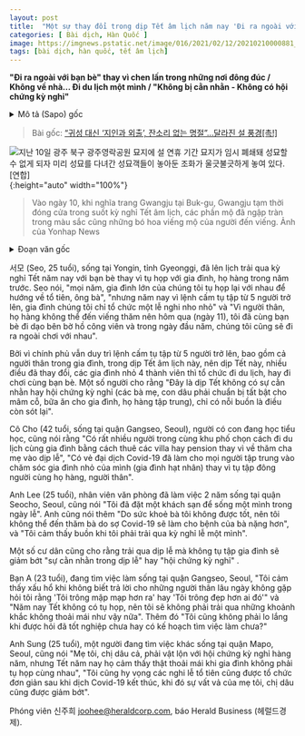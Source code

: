 ```yaml
---
layout: post
title:  "Một sự thay đổi trong dịp Tết âm lịch năm nay 'Đi ra ngoài với người thân thay vì về nhà', 'Không bị cằn nhằn'"
categories: [ Bài dịch, Hàn Quốc ]
image: https://imgnews.pstatic.net/image/016/2021/02/12/20210210000881_0_20210212094335936.jpg
tags: [bài dịch, hàn quốc, tết âm lịch]
---
```


**"Đi ra ngoài với bạn bè" thay vì chen lấn trong những nơi đông đúc / Không về nhà... Đi du lịch một mình / "Không bị cằn nhằn - Không có hội chứng kỳ nghỉ"**

<details>
  <summary>Mô tả (Sapo) gốc</summary>
  <p>북적북적하던 명절 풍경 대신 ‘친구와 외출’</p>
  <p>귀성 없는 설명절…혼자 호캉스 다녀오기도</p>
  <p>“잔소리·명절 증후군 없이 보내”</p>
</details>

> Bài gốc: [“귀성 대신 ‘지인과 외출’, 잔소리 없는 명절”…달라진 설 풍경[촉!]](https://n.news.naver.com/article/016/0001793013)

![지난 10일 광주 북구 광주영락공원 묘지에 설 연휴 기간 묘지가 임시 폐쇄돼 성묘할 수 없게 되자 미리 성묘를 다녀간 성묘객들이 놓아둔 조화가 울긋불긋하게 놓여 있다. [연합]](https://imgnews.pstatic.net/image/016/2021/02/12/20210210000881_0_20210212094335936.jpg){:height="auto" width="100%"}
> Vào ngày 10, khi nghĩa trang Gwangju tại Buk-gu, Gwangju tạm thời đóng cửa trong suốt kỳ nghỉ Tết âm lịch, các phần mộ đã ngập tràn trong màu sắc cũng những bó hoa viếng mộ của người đến viếng. Ảnh của Yonhap News

<details>
  <summary>Đoạn văn gốc</summary>
  <p>[헤럴드경제=신주희 기자] 경기 용인시에 거주하는 취업준비생 서모(25) 씨는 친척들이 모여 제사를 지내던 예년 설과 달리 명절 연휴 친구들과 약속을 잡았다. 서 씨는 “매년 대가족이 집에 모여 제사를 크게 지냈지만 ‘5인 이상 사적 모임 금지’로 단출하게 제사를 지냈다”며 “친척들이 못 오니 어제(11일)는 친구들과 인근 호수공원 산책을 하러 나갔다 오고 설날인 오늘도 외출한다”고 했다.</p>
  <p>정부가 설 연휴 기간에도 직계 가족 포함 ‘5인 이상 모임 금지’ 조치를 유지한 가운데, 가족을 방문할 수 없게 되자 4인 가족 단위의 여행이나 지인들끼리 연휴를 보내는 등 명절 풍경이 달라졌다. 일부 시민들 사이에서는 “잔소리나 명절 증후군 없이 애틋함만 남아 있는 설”이라는 반응도 있었다.</p>
  <p>초등학생 자녀를 둔 조모(42·서울 강서구) 씨도 “주위 지인들 중 명절에 친정을 가는 대신 ‘독채 펜션’, ‘키즈 풀빌라’ 등을 빌려 오붓하게 가족 여행을 다녀오려는 사람들이 많다”며 “코로나19(신종 코로나바이러스 감염증)로 인해 명절도 친척들끼리 보내는 북적북적한 느낌보다 핵가족화 경향이 커진 것 같다”고 했다.</p>
  <p>서울 서초구에 거주하는 2년차 직장인 이모(25) 씨도 “연휴 기간 동안 혼자 호텔을 예약해 호캉스를 다녀왔다”고 했다. 그러면서 “친할머니께서 건강이 안 좋으시니 코로나도 심한 마당에 인사를 드리러 갈 수가 없다”며 “연휴 기간 아쉬운 대로 혼자만의 시간을 보내다 왔다”고 덧붙였다.</p>
  <p>일부 시민 사이에서는 가족 모임 없는 설 연휴로 ‘명절 잔소리’, 며느리들의 명절 증후군을 덜 수 있다는 의견도 있었다.</p>
  <p>서울 강서구에 사는 취준생 A(23) 씨는 “오랜만에 만난 친척들이 ‘못 본 새 통통해졌다’고 하거나 ‘누구에 비해 외모가 예뻐졌다’는 얘기를 할 때마다 어떻게 반응해야 할지 당황스러웠다”며 “이번 설에는 명절 분위기는 안 났지만 불편한 순간은 없어서 다행”이라고 했다. 이어 “어른들께서 졸업은 했는지, 취직 계획 있는지 등을 여쭤보는 일이 없어 한시름 놓았다”고 덧붙였다.</p>
  <p>서울 마포구에 사는 취준생 성모(25) 씨도 “맏며느리인 어머니가 매년 명절 증후군 때문에 힘들어하셨는데 이번 설에는 식구들끼리 모이지 않아서 ‘정말 편하다’고 했다”고 전했다. 그러면서 “코로나 이후에도 명절 제사를 간소하게 지내서 어머니를 포함한 며느리들의 명절 부담이 줄었으면 한다”고 말했다.</p>
</details>

서모 (Seo, 25 tuổi), sống tại Yongin, tỉnh Gyeonggi, đã lên lịch trải qua kỳ nghỉ Tết năm nay với bạn bè thay vì tụ họp với gia đình, họ hàng trong năm trước. Seo nói, "mọi năm, gia đình lớn của chúng tôi tụ họp lại với nhau để hướng về tổ tiên, ông bà", "nhưng năm nay vì lệnh cấm tụ tập từ 5 người trở lên, gia đình chúng tôi chỉ tổ chức một lễ nghi nho nhỏ" và "Vì người thân, họ hàng không thể đến viếng thăm nên hôm qua (ngày 11), tôi đã cùng bạn bè đi dạo bên bờ hồ công viên và trong ngày đầu năm, chúng tôi cũng sẽ đi ra ngoài chơi với nhau".

Bởi vì chính phủ vẫn duy trì lệnh cấm tụ tập từ 5 người trở lên, bao gồm cả người thân trong gia đình, trong dịp Tết âm lịch này, nên dịp Tết này, nhiều điều đã thay đổi, các gia đình nhỏ 4 thành viên thì tổ chức đi du lịch, hay đi chơi cùng bạn bè. Một số người cho rằng "Đây là dịp Tết không có sự cằn nhằn hay hội chứng kỳ nghỉ (các bà mẹ, con dâu phải chuẩn bị tất bật cho mâm cỗ, bữa ăn cho gia đình, họ hàng tập trung), chỉ có nỗi buồn là điều còn sót lại".

Cô Cho (42 tuổi, sống tại quận Gangseo, Seoul), người có con đang học tiểu học, cũng nói rằng "Có rất nhiều người trong cùng khu phố chọn cách đi du lịch cùng gia đình bằng cách thuê các villa hay pension thay vì về thăm cha mẹ vào dịp lễ", "Có vẻ đại dịch Covid-19 đã làm cho mọi người tập trung vào chăm sóc gia đình nhỏ của mình (gia đình hạt nhân) thay vì tụ tập đông người cùng họ hàng, người thân".

Anh Lee (25 tuổi), nhân viên văn phòng đã làm việc 2 năm sống tại quận Seocho, Seoul, cũng nói "Tôi đã đặt một khách sạn để sống một mình trong ngày lễ". Anh cũng nói thêm "Do sức khoẻ bà tôi không được tốt, nên tôi không thể đến thăm bà do sợ Covid-19 sẽ làm cho bệnh của bà nặng hơn", và "Tôi cảm thấy buồn khi tôi phải trải qua kỳ nghỉ lễ một mình".

Một số cư dân cũng cho rằng trải qua dịp lễ mà không tụ tập gia đình sẽ giảm bớt "sự cằn nhằn trong dịp lễ" hay "hội chứng kỳ nghỉ" .

Bạn A (23 tuổi), đang tìm việc làm sống tại quận Gangseo, Seoul, "Tôi cảm thấy xấu hổ khi không biết trả lời cho những người thân lâu ngày không gặp hỏi tôi rằng 'Tôi trông mập mạp hơn ra' hay 'Tôi trông đẹp hơn ai đó'" và "Năm nay Tết không có tụ họp, nên tôi sẽ không phải trải qua những khoảnh khắc không thoải mái như vậy nữa". Thêm đó "Tôi cũng không phải lo lắng khi được hỏi đã tốt nghiệp chưa hay có kế hoạch tìm việc làm chưa?"

Anh Sung (25 tuổi), một người đang tìm việc khác sống tại quận Mapo, Seoul, cũng nói "Mẹ tôi, chị dâu cả, phải vật lộn với hội chứng kỳ nghỉ hàng năm, nhưng Tết năm nay họ cảm thấy thật thoải mái khi gia đình không phải tụ họp cùng nhau", "Tôi cũng hy vọng các nghi lễ tổ tiên cũng được tổ chức đơn giản sau khi dịch Covid-19 kết thúc, khi đó sự vất vả của mẹ tôi, chị dâu cũng được giảm bớt".

Phóng viên 신주희 joohee@heraldcorp.com, báo Herald Business (헤럴드경제).